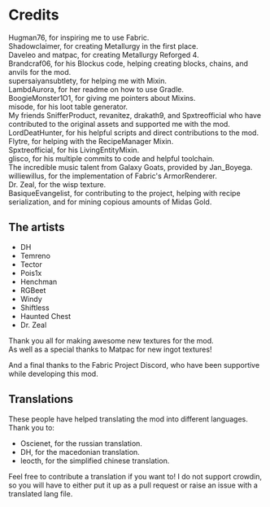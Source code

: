 # Credits

Hugman76, for inspiring me to use Fabric.  
Shadowclaimer, for creating Metallurgy in the first place.  
Daveleo and matpac, for creating Metallurgy Reforged 4.  
Brandcraf06, for his Blockus code, helping creating blocks, chains, and anvils for the mod.  
supersaiyansubtlety, for helping me with Mixin.  
LambdAurora, for her readme on how to use Gradle.  
BoogieMonster1O1, for giving me pointers about Mixins.  
misode, for his loot table generator.  
My friends SnifferProduct, revanitez, drakath9, and Spxtreofficial who have contributed to the original assets and supported me with the mod.  
LordDeatHunter, for his helpful scripts and direct contributions to the mod.  
Flytre, for helping with the RecipeManager Mixin.  
Spxtreofficial, for his LivingEntityMixin.  
glisco, for his multiple commits to code and helpful toolchain.  
The incredible music talent from Galaxy Goats, provided by Jan_Boyega.  
williewillus, for the implementation of Fabric's ArmorRenderer.  
Dr. Zeal, for the wisp texture.  
BasiqueEvangelist, for contributing to the project, helping with recipe serialization, and for mining copious amounts of Midas Gold.

## **The artists**
* DH
* Temreno
* Tector
* Pois1x
* Henchman
* RGBeet
* Windy
* Shiftless
* Haunted Chest
* Dr. Zeal

Thank you all for making awesome new textures for the mod.  
As well as a special thanks to Matpac for new ingot textures!

And a final thanks to the Fabric Project Discord, who have been supportive while developing this mod.

## Translations
These people have helped translating the mod into different languages. Thank you to:

* Oscienet, for the russian translation.
* DH, for the macedonian translation.
* leocth, for the simplified chinese translation.

Feel free to contribute a translation if you want to! I do not support crowdin, so you will have to either put it up as a pull request or raise an issue with a translated lang file.